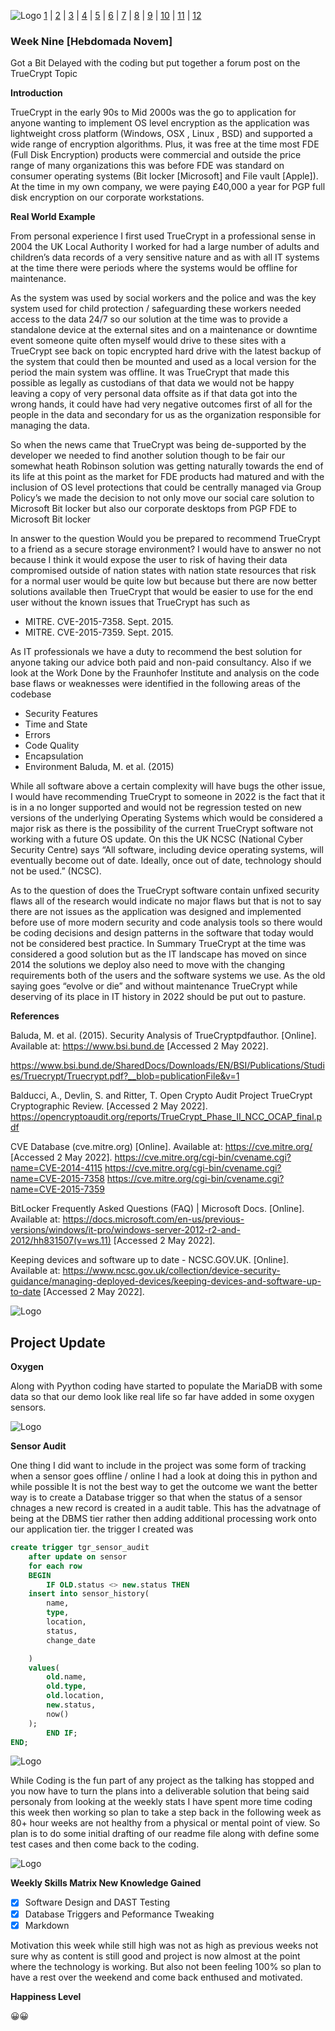 ![Logo](Images/Logo.png)
[1](/MyPortfolio/SSDCS/Unit01.html) | [2](/MyPortfolio/SSDCS/Unit02.html) | [3](/MyPortfolio/SSDCS/Unit03.html) | [4](/MyPortfolio/SSDCS/Unit04.html) | [5](/MyPortfolio/SSDCS/Unit05.html) | [6](/MyPortfolio/SSDCS/Unit06.html) | [7](/MyPortfolio/SSDCS/Unit07.html) | [8](/MyPortfolio/SSDCS/Unit08.html) | [9](/MyPortfolio/SSDCS/Unit09.html) | [10](/MyPortfolio/SSDCS/Unit10.html) | [11](/MyPortfolio/SSDCS/Unit11.html) | [12](/MyPortfolio/SSDCS/Unit12.html)
### Week Nine [Hebdomada Novem]

Got a Bit Delayed with the coding but put together a forum post on the TrueCrypt Topic

**Introduction**

TrueCrypt in the early 90s to Mid 2000s was the go to application for anyone wanting to implement OS level encryption as the application was lightweight cross platform (Windows, OSX , Linux , BSD) and supported a wide range of encryption algorithms. Plus, it was free at the time most FDE (Full Disk Encryption) products were commercial and outside the price range of many organizations this was before FDE was standard on consumer operating systems (Bit locker [Microsoft] and File vault [Apple]). At the time in my own company, we were paying £40,000 a year for PGP full disk encryption on our corporate workstations.

**Real World Example**

From personal experience I first used TrueCrypt in a professional sense in 2004 the UK Local Authority I worked for had a large number of adults and children’s data records of a very sensitive nature and as with all IT systems at the time there were periods where the systems would be offline for maintenance.

As the system was used by social workers and the police and was the key system used for child protection / safeguarding these workers needed access to the data 24/7 so our solution at the time was to provide a standalone device at the external sites and on a maintenance or downtime event someone quite often myself would drive to these sites with a TrueCrypt see back on topic encrypted hard drive with the latest backup of the system that could then be mounted and used as a local version for the period the main system was offline. It was TrueCrypt that made this possible as legally as custodians of that data we would not be happy leaving a copy of very personal data offsite as if that data got into the wrong hands, it could have had very negative outcomes first of all for the people in the data and secondary for us as the organization responsible for managing the data.

So when the news came that TrueCrypt was being de-supported by the developer we needed to find another solution though to be fair our somewhat heath Robinson solution was getting naturally towards the end of its life at this point as the market for FDE products had matured and with the inclusion of OS level protections that could be centrally managed via Group Policy’s we made the decision to not only move our social care solution to Microsoft Bit locker but also our corporate desktops from PGP FDE to Microsoft Bit locker

In answer to the question Would you be prepared to recommend TrueCrypt to a friend as a secure storage environment? I would have to answer no not because I think it would expose the user to risk of having their data compromised outside of nation states with nation state resources that risk for a normal user would be quite low but because but there are now better solutions available then TrueCrypt that would be easier to use for the end user without the known issues that TrueCrypt has such as

*	MITRE. CVE-2015-7358. Sept. 2015. 
*	MITRE. CVE-2015-7359. Sept. 2015. 

As IT professionals we have a duty to recommend the best solution for anyone taking our advice both paid and non-paid consultancy. Also if we look at the Work Done by the Fraunhofer Institute and analysis on the code base flaws or weaknesses were identified in the following areas of the codebase

*	Security Features 
*	Time and State 
*	Errors
*	Code Quality 
*	Encapsulation 
*	Environment
Baluda, M. et al. (2015)

While all software above a certain complexity will have bugs the other issue, I would have recommending TrueCrypt to someone in 2022 is the fact that it is in a no longer supported and would not be regression tested on new versions of the underlying Operating Systems which would be considered a major risk as there is the possibility of the current TrueCrypt software not working with a future OS update. On this the UK NCSC (National Cyber Security Centre) says “All software, including device operating systems, will eventually become out of date. Ideally, once out of date, technology should not be used.” (NCSC).

As to the question of does the TrueCrypt software contain unfixed security flaws all of the research would indicate no major flaws but that is not to say there are not issues as the application was designed and implemented before use of more modern security and code analysis tools so there would be coding decisions and design patterns in the software that today would not be considered best practice.
In Summary TrueCrypt at the time was considered a good solution but as the IT landscape has moved on since 2014 the solutions we deploy also need to move with the changing requirements both of the users and the software systems we use. As the old saying goes “evolve or die” and without maintenance TrueCrypt while deserving of its place in IT history in 2022 should be put out to pasture.

**References** 

Baluda, M. et al. (2015). Security Analysis of TrueCryptpdfauthor. [Online]. Available at: https://www.bsi.bund.de [Accessed 2 May 2022].

https://www.bsi.bund.de/SharedDocs/Downloads/EN/BSI/Publications/Studies/Truecrypt/Truecrypt.pdf?__blob=publicationFile&v=1

Balducci, A., Devlin, S. and Ritter, T. Open Crypto Audit Project TrueCrypt Cryptographic Review. [Accessed 2 May 2022]. https://opencryptoaudit.org/reports/TrueCrypt_Phase_II_NCC_OCAP_final.pdf

 CVE Database (cve.mitre.org) [Online]. Available at: https://cve.mitre.org/ [Accessed 2 May 2022].
https://cve.mitre.org/cgi-bin/cvename.cgi?name=CVE-2014-4115
https://cve.mitre.org/cgi-bin/cvename.cgi?name=CVE-2015-7358
https://cve.mitre.org/cgi-bin/cvename.cgi?name=CVE-2015-7359

BitLocker Frequently Asked Questions (FAQ) | Microsoft Docs. [Online]. Available at: https://docs.microsoft.com/en-us/previous-versions/windows/it-pro/windows-server-2012-r2-and-2012/hh831507(v=ws.11) [Accessed 2 May 2022].

Keeping devices and software up to date - NCSC.GOV.UK. [Online]. Available at: https://www.ncsc.gov.uk/collection/device-security-guidance/managing-deployed-devices/keeping-devices-and-software-up-to-date [Accessed 2 May 2022].

![Logo](Images/Outh.drawio.png)

## Project Update

**Oxygen**

Along with Pyython coding have started to populate the MariaDB with some data so that our demo look like real life so far have added in some oxygen sensors.

![Logo](Images/Oxygen.png)

**Sensor Audit**

One thing I did want to include in the project was some form of tracking when a sensor goes offline / online I had a look at doing this in python and while possible It is not the best way to get the outcome we want the better way is to create a Database trigger so that when the status of a sensor chnages a new record is created in a audit table. This has the advatnage of being at the DBMS tier rather then adding additional processing work onto our application tier. the trigger I created was

```sql
create trigger tgr_sensor_audit
    after update on sensor
    for each row
    BEGIN
        IF OLD.status <> new.status THEN
    insert into sensor_history(
        name,
        type,
        location,
        status,
        change_date

    )
    values(
        old.name,
        old.type,
        old.location,
        new.status,
        now()
    );
        END IF;
END; 
```

![Logo](Images/Trigger.png)

While Coding is the fun part of any project as the talking has stopped and you now have to turn the plans into a deliverable solution that being said personaly from looking at the weekly stats I have spent more time coding this week then working so plan to take a step back in the following week as 80+ hour weeks are not healthy from a physical or mental point of view. So plan is to do some initial drafting of our readme file along with define some test cases and then come back to the coding.

![Logo](Images/Coding.png)

**Weekly Skills Matrix New Knowledge Gained**

- [x] Software Design and DAST Testing
- [x] Database Triggers and Peformance Tweaking
- [x] Markdown 

Motivation this week while still high was not as high as previous weeks not sure why as content is still good and project is now almost at the point where the technology is working. But also not been feeling 100% so plan to have a rest over the weekend and come back enthused and motivated. 

**Happiness Level**

😀😀
